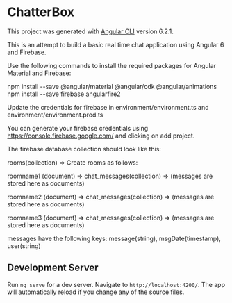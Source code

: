 # ChatterBox

This project was generated with [Angular CLI](https://github.com/angular/angular-cli) version 6.2.1.

This is an attempt to build a basic real time chat application using Angular 6 and Firebase.

Use the following commands to install the required packages for Angular Material and Firebase:

npm install --save @angular/material @angular/cdk @angular/animations
npm install --save firebase angularfire2

Update the credentials for firebase in environment/environment.ts and environment/environment.prod.ts

You can generate your firebase credentials using https://console.firebase.google.com/ and clicking on add project.

The firebase database collection should look like this:

rooms(collection) => Create rooms as follows:

roomname1 (document) => chat_messages(collection) => (messages are stored here as documents)

roomname2 (document) => chat_messages(collection) => (messages are stored here as documents)

roomname3 (document) => chat_messages(collection) => (messages are stored here as documents)
                     
messages have the following keys: message(string), msgDate(timestamp), user(string)

## Development Server

Run `ng serve` for a dev server. Navigate to `http://localhost:4200/`. The app will automatically reload if you change any of the source files.
